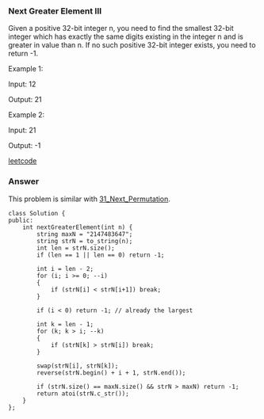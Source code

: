 ### Next Greater Element III
Given a positive 32-bit integer n, you need to find the smallest 32-bit integer which has exactly the same digits existing in the integer n and is greater in value than n. If no such positive 32-bit integer exists, you need to return -1.

Example 1:

Input: 12

Output: 21

Example 2:

Input: 21

Output: -1


[leetcode](https://leetcode.com/problems/next-greater-element-iii/description/)

### Answer
This problem is similar with [31_Next_Permutation](31_Next_Permutation.md).

    class Solution {
    public:
        int nextGreaterElement(int n) {
            string maxN = "2147483647";
            string strN = to_string(n);
            int len = strN.size();
            if (len == 1 || len == 0) return -1;
            
            int i = len - 2;
            for (i; i >= 0; --i)
            {
                if (strN[i] < strN[i+1]) break;
            }
            
            if (i < 0) return -1; // already the largest
            
            int k = len - 1;
            for (k; k > i; --k)
            {
                if (strN[k] > strN[i]) break;
            }
            
            swap(strN[i], strN[k]);
            reverse(strN.begin() + i + 1, strN.end());
            
            if (strN.size() == maxN.size() && strN > maxN) return -1;
            return atoi(strN.c_str());
        }
    };
